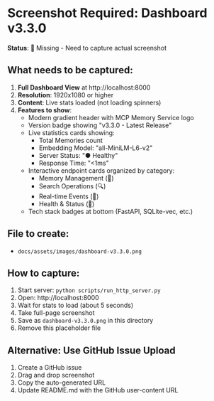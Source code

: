 # Screenshot Required: Dashboard v3.3.0

**Status**: 🔴 Missing - Need to capture actual screenshot

## What needs to be captured:

1. **Full Dashboard View** at http://localhost:8000
2. **Resolution**: 1920x1080 or higher
3. **Content**: Live stats loaded (not loading spinners)
4. **Features to show**:
   - Modern gradient header with MCP Memory Service logo
   - Version badge showing "v3.3.0 - Latest Release"
   - Live statistics cards showing:
     - Total Memories count
     - Embedding Model: "all-MiniLM-L6-v2"
     - Server Status: "● Healthy"
     - Response Time: "<1ms"
   - Interactive endpoint cards organized by category:
     - Memory Management (💾)
     - Search Operations (🔍) 
     - Real-time Events (📡)
     - Health & Status (🏥)
   - Tech stack badges at bottom (FastAPI, SQLite-vec, etc.)

## File to create:
- `docs/assets/images/dashboard-v3.3.0.png`

## How to capture:
1. Start server: `python scripts/run_http_server.py`
2. Open: http://localhost:8000
3. Wait for stats to load (about 5 seconds)
4. Take full-page screenshot
5. Save as `dashboard-v3.3.0.png` in this directory
6. Remove this placeholder file

## Alternative: Use GitHub Issue Upload
1. Create a GitHub issue
2. Drag and drop screenshot
3. Copy the auto-generated URL
4. Update README.md with the GitHub user-content URL